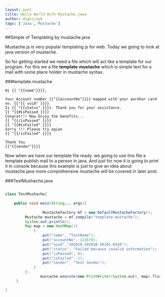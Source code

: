 ```yaml
---
layout: post
title: Hello World With Mustache.java
author: digvijayb
tags: ['Java','Mustache']
---
```

##Simple of Templating by mustache.java

Mustache.js is very popular templating js for web. Today we going to look at java version of mustache.

So for getting started we need a file which will act like a template for our program. 
For this we a file **template.mustache** which is simple text for a mail with some place holder in mustache syntax.

###template.mustache

```
Hi {{ "{{name"}}}},

Your Account number {{"{{accountNo"}}}} mapped with your aardhar card no. {{"{{ uuid" }}}}
Is {{ "{{status" }}}}. Thank you for your assistance.
{{ "{{#isPassed }}}}
Congrat!!! Now Enjoy the benefits...
{{ "{{/isPassed" }}}}
{{ "{{#isFailed" }}}}
Sorry !!! Please try agian
{{ "{{/isFailed" }}}}

Thank You
{{"{{sender"}}}}
```

Now when we have our template file ready. we going to use this file a template publish mail to a person in java. And just for now it is going to print it in console because this example is just to give an idea about mustache.java more comprehensive mustache will be covered in later post.

###TestMushache.java

```java

class TestMushache{
   
    public void main(String... args){
     
                 MustacheFactory mf = new DefaultMustacheFactory();
         Mustache mustache = mf.compile("template.mustache");
         System.out.println();
         Map map = new HashMap(){
             {
                 put("name", "TestName");
                 put("accountNo", 123679);
                 put("uuid","101010-101010-10101-0420");
                 put("status", "Failed because invalid information");
                 put("isPassed", 0);
                 put("isFailed", 1);
                 put("sender", "Test Sender");
             }
         };
                mustache.execute(new PrintWriter(System.out), map).flush();
     }

}
```